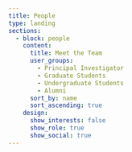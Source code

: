```yaml
---
title: People
type: landing
sections:
  - block: people
    content:
      title: Meet the Team
      user_groups:
        - Principal Investigator
        - Graduate Students
        - Undergraduate Students
        - Alumni
      sort_by: name
      sort_ascending: true
    design:
      show_interests: false
      show_role: true
      show_social: true
---
```

